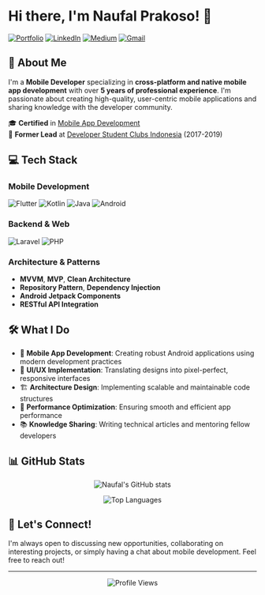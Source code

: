 # Hi there, I'm Naufal Prakoso! 👋

[![Portfolio](https://img.shields.io/badge/Portfolio-FF5722?style=for-the-badge&logo=todoist&logoColor=white)](https://naufalprakoso.com/)
[![LinkedIn](https://img.shields.io/badge/LinkedIn-0077B5?style=for-the-badge&logo=linkedin&logoColor=white)](https://www.linkedin.com/in/naufal-prakoso/)
[![Medium](https://img.shields.io/badge/Medium-12100E?style=for-the-badge&logo=medium&logoColor=white)](https://medium.com/@naufalprakoso24)
[![Gmail](https://img.shields.io/badge/Gmail-D14836?style=for-the-badge&logo=gmail&logoColor=white)](mailto:mnaufalfp@gmail.com)

## 🚀 About Me

I'm a **Mobile Developer** specializing in **cross-platform and native mobile app development** with over **5 years of professional experience**. I'm passionate about creating high-quality, user-centric mobile applications and sharing knowledge with the developer community.

🎓 **Certified** in [Mobile App Development](https://www.credential.net/jqd2e3xd?key=b8478c4eb71bfe66a4ed61ab09e9ec0edb0f4a33b9eb13ed06e53055a11a6241)  
🌟 **Former Lead** at [Developer Student Clubs Indonesia](https://developers.google.com/community/dsc) (2017-2019)

## 💻 Tech Stack

### Mobile Development
![Flutter](https://img.shields.io/badge/Flutter-02569B?style=for-the-badge&logo=flutter&logoColor=white)
![Kotlin](https://img.shields.io/badge/Kotlin-0095D5?&style=for-the-badge&logo=kotlin&logoColor=white)
![Java](https://img.shields.io/badge/Java-ED8B00?style=for-the-badge&logo=java&logoColor=white)
![Android](https://img.shields.io/badge/Android-3DDC84?style=for-the-badge&logo=android&logoColor=white)

### Backend & Web
![Laravel](https://img.shields.io/badge/Laravel-FF2D20?style=for-the-badge&logo=laravel&logoColor=white)
![PHP](https://img.shields.io/badge/PHP-777BB4?style=for-the-badge&logo=php&logoColor=white)

### Architecture & Patterns
- **MVVM**, **MVP**, **Clean Architecture**
- **Repository Pattern**, **Dependency Injection**
- **Android Jetpack Components**
- **RESTful API Integration**

## 🛠️ What I Do

- 📱 **Mobile App Development**: Creating robust Android applications using modern development practices
- 🎨 **UI/UX Implementation**: Translating designs into pixel-perfect, responsive interfaces
- 🏗️ **Architecture Design**: Implementing scalable and maintainable code structures
- 🔧 **Performance Optimization**: Ensuring smooth and efficient app performance
- 📚 **Knowledge Sharing**: Writing technical articles and mentoring fellow developers

## 📊 GitHub Stats

<div align="center">
  
![Naufal's GitHub stats](https://github-readme-stats.vercel.app/api?username=naufalprakoso&show_icons=true&theme=radical&hide_border=true&count_private=true)

![Top Languages](https://github-readme-stats.vercel.app/api/top-langs/?username=naufalprakoso&layout=compact&theme=radical&hide_border=true)

</div>

## 🤝 Let's Connect!

I'm always open to discussing new opportunities, collaborating on interesting projects, or simply having a chat about mobile development. Feel free to reach out!

---

<div align="center">
  <img src="https://komarev.com/ghpvc/?username=naufalprakoso&color=blueviolet&style=flat-square&label=Profile+Views" alt="Profile Views" />
</div>
